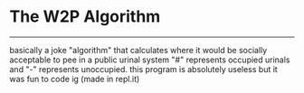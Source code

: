 # The W2P Algorithm

---
basically a joke "algorithm" that calculates where it would be socially acceptable to pee in a public urinal system "#" represents occupied urinals and "-" represents unoccupied.
this program is absolutely useless but it was fun to code ig
(made in repl.it)
